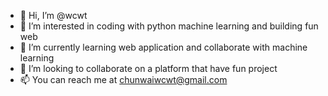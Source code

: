 - 👋 Hi, I’m @wcwt
- 👀 I’m interested in coding with python machine learning and building fun web
- 🌱 I’m currently learning web application and collaborate with machine learning
- 💞️ I’m looking to collaborate on a platform that have fun project
- 📫 You can reach me at chunwaiwcwt@gmail.com

<!---
wcwt/wcwt is a ✨ special ✨ repository because its `README.md` (this file) appears on your GitHub profile.
You can click the Preview link to take a look at your changes.
--->
